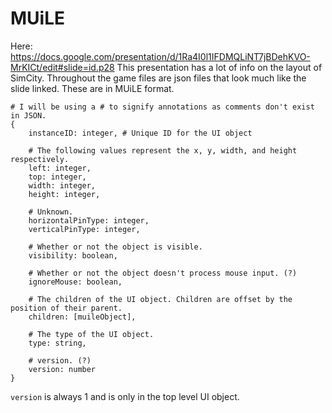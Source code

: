 

# MUiLE
Here: https://docs.google.com/presentation/d/1Ra4I0l1IFDMQLiNT7jBDehKVO-MrKICt/edit#slide=id.p28
This presentation has a lot of info on the layout of SimCity.
Throughout the game files are json files that look much like the slide linked.
These are in MUiLE format.

```
# I will be using a # to signify annotations as comments don't exist in JSON.
{
    instanceID: integer, # Unique ID for the UI object

    # The following values represent the x, y, width, and height respectively.
    left: integer,
    top: integer,
    width: integer,
    height: integer,

    # Unknown.
    horizontalPinType: integer,
    verticalPinType: integer,

    # Whether or not the object is visible.
    visibility: boolean,

    # Whether or not the object doesn't process mouse input. (?)
    ignoreMouse: boolean,
    
    # The children of the UI object. Children are offset by the position of their parent.
    children: [muileObject],

    # The type of the UI object.
    type: string,

    # version. (?)
    version: number
}
```

`version` is always 1 and is only in the top level UI object.
